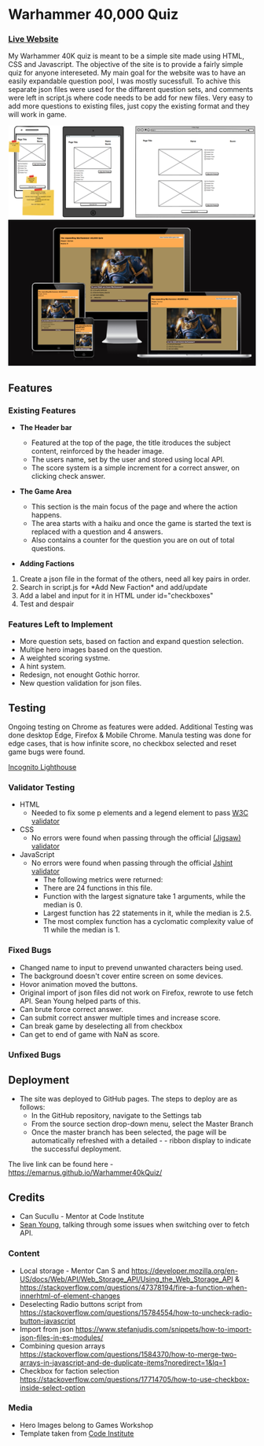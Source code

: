 # Warhammer 40,000 Quiz

### [Live Website](https://emarnus.github.io/Warhammer40kQuiz/)

My Warhammer 40K quiz is meant to be a simple site made using HTML, CSS and Javascript. The objective of the site is to provide a fairly simple quiz for anyone intereseted. My main goal for the website was to have an easily expandable question pool, I was mostly sucessfull. To achive this separate json files were used for the diffarent question sets, and comments were left in script.js where code needs to be add for new files. Very easy to add more questions to existing files, just copy the existing format and they will work in game.

![Initial Mockup](./assets/images/initial%20wireframe.PNG)
![Responsive Mockup](./assets/images/Am%20I%20responsive.PNG)

## Features 

### Existing Features

- __The Header bar__

  - Featured at the top of the page, the title itroduces the subject content, reinforced by the header image.
  - The users name, set by the user and stored using local API.
  - The score system is a simple increment for a correct answer, on clicking check answer.

- __The Game Area__

  - This section is the main focus of the page and where the action happens.
  - The area starts with a haiku and once the game is started the text is replaced with a question and 4 answers.
  - Also contains a counter for the question you are on out of total questions.

- __Adding Factions__
<ol>
  <li>Create a json file in the format of the others, need all key pairs in order.</li>
  <li>Search in script.js for *Add New Faction* and add/update</li>
  <li>Add a label and input for it in HTML under id="checkboxes"</li>
  <li>Test and despair</li>
</ol>

### Features Left to Implement

- More question sets, based on faction and expand question selection.
- Multipe hero images based on the question.
- A weighted scoring systme.
- A hint system.
- Redesign, not enought Gothic horror.
- New question validation for json files.

## Testing 

Ongoing testing on Chrome as features were added. Additional Testing was done desktop Edge, Firefox & Mobile Chrome. Manula testing was done for edge cases, that is how infinite score, no checkbox selected and reset game bugs were found.

[Incognito Lighthouse](./assets/images/Incognito%20Lighthouse.PNG)

### Validator Testing 

- HTML
    - Needed to fix some p elements and a legend element to pass [W3C validator](https://validator.w3.org/nu/?doc=https%3A%2F%2Femarnus.github.io%2FWarhammer40kQuiz%2F)
- CSS
    - No errors were found when passing through the official [(Jigsaw) validator](https://jigsaw.w3.org/css-validator/validator?uri=https%3A%2F%2Femarnus.github.io%2FWarhammer40kQuiz%2F&profile=css3svg&usermedium=all&warning=1&vextwarning=&lang=en)
- JavaScript
    - No errors were found when passing through the official [Jshint validator](https://jshint.com/)
      - The following metrics were returned: 
      - There are 24 functions in this file.
      - Function with the largest signature take 1 arguments, while the median is 0.
      - Largest function has 22 statements in it, while the median is 2.5.
      - The most complex function has a cyclomatic complexity value of 11 while the median is 1.

### Fixed Bugs
- Changed name to input to prevend unwanted characters being used.
- The background doesn't cover entire screen on some devices. 
- Hovor animation moved the buttons.
- Original import of json files did not work on Firefox, rewrote to use fetch API. Sean Young helped parts of this.
- Can brute force correct answer.
- Can submit correct answer multiple times and increase score.
- Can break game by deselecting all from checkbox
- Can get to end of game with NaN as score.

### Unfixed Bugs



## Deployment

- The site was deployed to GitHub pages. The steps to deploy are as follows: 
  - In the GitHub repository, navigate to the Settings tab 
  - From the source section drop-down menu, select the Master Branch
  - Once the master branch has been selected, the page will be automatically refreshed with a detailed - - ribbon display to indicate the successful deployment. 

The live link can be found here - https://emarnus.github.io/Warhammer40kQuiz/


## Credits 
- Can Sucullu - Mentor at Code Institute
- [Sean Young](https://github.com/seanyoung247), talking through some issues when switching over to fetch API.

### Content 

- Local storage - Mentor Can S and https://developer.mozilla.org/en-US/docs/Web/API/Web_Storage_API/Using_the_Web_Storage_API & https://stackoverflow.com/questions/47378194/fire-a-function-when-innerhtml-of-element-changes
- Deselecting Radio buttons script from https://stackoverflow.com/questions/15784554/how-to-uncheck-radio-button-javascript
- Import from json https://www.stefanjudis.com/snippets/how-to-import-json-files-in-es-modules/
- Combining quesion arrays https://stackoverflow.com/questions/1584370/how-to-merge-two-arrays-in-javascript-and-de-duplicate-items?noredirect=1&lq=1 
- Checkbox for faction selection https://stackoverflow.com/questions/17714705/how-to-use-checkbox-inside-select-option

### Media

- Hero Images belong to Games Workshop
- Template taken from [Code Institute](https://github.com/Code-Institute-Solutions/readme-love-maths/blob/master/README.md?plain=1)